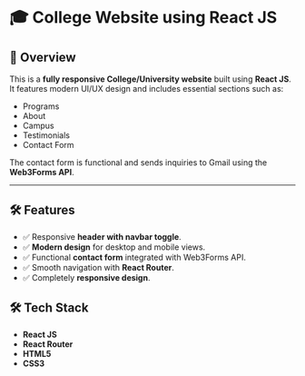# 🎓 College Website using React JS  

## 📖 Overview  
This is a **fully responsive College/University website** built using **React JS**. It features modern UI/UX design and includes essential sections such as:  
- Programs  
- About  
- Campus  
- Testimonials  
- Contact Form  

The contact form is functional and sends inquiries to Gmail using the **Web3Forms API**.  

---

## 🛠 Features  
- ✅ Responsive **header with navbar toggle**.  
- ✅ **Modern design** for desktop and mobile views.  
- ✅ Functional **contact form** integrated with Web3Forms API.  
- ✅ Smooth navigation with **React Router**.  
- ✅ Completely **responsive design**.  



## 🛠 Tech Stack  
- **React JS**  
- **React Router**  
- **HTML5**  
- **CSS3**  



